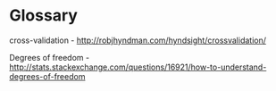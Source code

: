 Glossary
===


cross-validation - http://robjhyndman.com/hyndsight/crossvalidation/

Degrees of freedom - http://stats.stackexchange.com/questions/16921/how-to-understand-degrees-of-freedom
